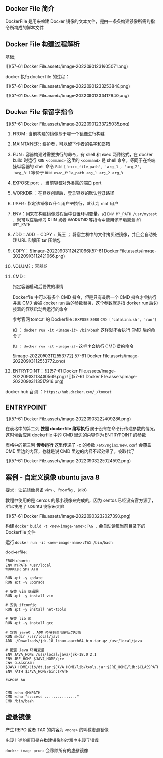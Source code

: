 ## Docker File 简介

DockerFile 是用来构建 Docker 镜像的文本文件，是由一条条构建镜像所需的指令所构成的脚本文件



## Docker File 构建过程解析

基础;

![](57-61 Docker File.assets/image-20220901231605071.png)

docker 执行 docker file 的过程：

![](57-61 Docker File.assets/image-20220901233253848.png)

![](57-61 Docker File.assets/image-20220901233417940.png)



## Docker File 保留字指令

![](57-61 Docker File.assets/image-20220901233725035.png)



1. FROM : 当前构建的镜像基于哪一个镜像进行构建

2. MAINTAINER : 维护者，可以留下作者的名字和邮箱

3. RUN : 容器构建时需要执行的命令，有 shell 和 exec 两种格式，在 docker build 时运行
   `RUN <command>` 这里的 `<command>` 是 shell 命令，等同于在终端操纵容器的 shell 命令
   `RUN ['exec_file_path', 'arg_1', 'arg_2', 'arg_3']` 等价于 `RUN exec_file_path arg_1 arg_2 arg_3`

4. EXPOSE port ， 当前容器对外暴露的端口 port 

5. WORKDIR ：在容器创建后，登录容器的默认登录路径

6. USER : 指定该镜像以什么用户去执行，默认为 root 用户 

7. ENV：用来在构建镜像过程当中设置环境变量，如 `ENV MY_PATH /usr/mytest` ，就可以在后续的 RUN 或者 WORKDIR 等指令中使用该环境变量 如 `$MY_PATH`

8. ADD：ADD = COPY + 解压 ； 将宿主机中的文件拷贝进镜像，并且会自动处理 URL 和解压 tar 压缩包

9. COPY：
   ![image-20220903112421066](57-61 Docker File.assets/image-20220903112421066.png)

10. VOLUME：容器卷

11. CMD：

    指定容器启动后要做的事情

    Dockerfile 中可以有多个 CMD 指令，但是只有最后一个 CMD 指令才会执行 并且 CMD 会被 docker run 后的参数替换，这个参数就是指 docker run 后边接着的容器启动后运行的命令 

     参考官网 tomcat 的 Dockerfile :
    `EXPOSE 8080`
    `CMD ['catalina.sh', 'run']`

    如 ： `docker run -it <image-id> /bin/bash` 这样就不会执行 CMD 后的命令了

    如 ： `docker run -it <image-id>` 这样才会执行 CMD 后的命令

    ![image-20220903112553772](57-61 Docker File.assets/image-20220903112553772.png)

12. ENTRYPOINT：
    ![](57-61 Docker File.assets/image-20220903113400569.png)
    ![](57-61 Docker File.assets/image-20220903113517916.png)

docker hub 官网 ：
`https://hub.docker.com/_/tomcat`



## ENTRYPOINT

![](57-61 Docker File.assets/image-20220903222409286.png)

在表格中的第二列 **按照 dockerfile 编写执行** 属于没有在命令行传递参数的情况，这时候会应用 dockerfile 中的 CMD 里边的内容作为 ENTRYPOINT 的参数

表格中的第三列 **传参运行** 这里传递了 -c 的参数 `/etc/nginx/new.conf` 会覆盖 CMD 里边的内容，也就是说 CMD 里边的内容不起效果了，被取代了

![](57-61 Docker File.assets/image-20220903225024592.png)



## 案例 - 自定义镜像 ubuntu java 8

要求：让该镜像具备 vim 、ifconfig 、jdk8

教程中使用的是 centos 的最小镜像来完成的，因为 centos 已经没有官方源了，所以使用了 ubuntu 镜像来实验

![](57-61 Docker File.assets/image-20220903232027393.png)

构建 `docker build -t <new-image-name>:TAG .` 会自动读取当前目录下的 Dockerfile 文件

运行 `docker run -it <new-image-name>:TAG /bin/bash`

dockerfile:

```
FROM ubuntu
ENV MYPATH /usr/local
WORKDIR $MYPATH

RUN apt -y update
RUN apt -y upgrade

# 安装 vim 编辑器
RUN apt -y install vim

# 安装 ifconfig
RUN apt -y install net-tools

# 安装 lib 库
RUN apt -y install gcc

# 安装 java8 ; ADD 命令有自动解压的功能
RUN mkdir /usr/local/java
ADD ./Downloads/jdk-18_linux-aarch64_bin.tar.gz /usr/local/java

# 配置 Java 环境变量
ENV JAVA_HOME /usr/local/java/jdk-18.0.2.1
ENV JRE_HOME $JAVA_HOME/jre
ENV CLASSPATH $JAVA_HOME/lib/dt.jar:$JAVA_HOME/lib/tools.jar:$JRE_HOME/lib:$CLASSPATH
ENV PATH $JAVA_HOME/bin:$PATH

EXPOSE 80


CMD echo $MYPATH
CMD echo "success ..............."
CMD /bin/bash
```



## 虚悬镜像

产生 REPO 或者 TAG 的内容为 `<none>` 的叫做虚悬镜像

出现上述的原因是在构建镜像的过程中出现了错误

`docker image prune`  会移除所有的虚悬镜像







